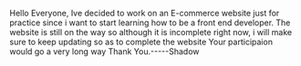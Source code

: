 Hello Everyone, Ive decided to work on an E-commerce website just for practice since i want to start learning how to be a front end developer.
The website is still on the way so although it is incomplete right now, i will make sure to keep updating so as to complete the website
Your participaion would go a very long way
Thank You.-----Shadow
